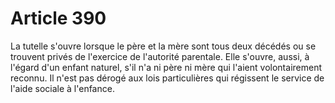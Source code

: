 # Article 390

La tutelle s'ouvre lorsque le père et la mère sont tous deux décédés ou se trouvent privés de l'exercice de l'autorité parentale.   Elle s'ouvre, aussi, à l'égard d'un enfant naturel, s'il n'a ni père ni mère qui l'aient volontairement reconnu.   Il n'est pas dérogé aux lois particulières qui régissent le service de l'aide sociale à l'enfance.